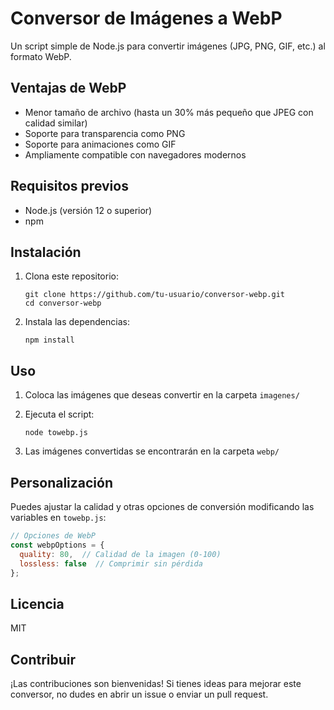 # Conversor de Imágenes a WebP

Un script simple de Node.js para convertir imágenes (JPG, PNG, GIF, etc.) al formato WebP.

## Ventajas de WebP

- Menor tamaño de archivo (hasta un 30% más pequeño que JPEG con calidad similar)
- Soporte para transparencia como PNG
- Soporte para animaciones como GIF
- Ampliamente compatible con navegadores modernos

## Requisitos previos

- Node.js (versión 12 o superior)
- npm

## Instalación

1. Clona este repositorio:
   ```
   git clone https://github.com/tu-usuario/conversor-webp.git
   cd conversor-webp
   ```

2. Instala las dependencias:
   ```
   npm install
   ```

## Uso

1. Coloca las imágenes que deseas convertir en la carpeta `imagenes/`

2. Ejecuta el script:
   ```
   node towebp.js
   ```

3. Las imágenes convertidas se encontrarán en la carpeta `webp/`

## Personalización

Puedes ajustar la calidad y otras opciones de conversión modificando las variables en `towebp.js`:

```javascript
// Opciones de WebP
const webpOptions = {
  quality: 80,  // Calidad de la imagen (0-100)
  lossless: false  // Comprimir sin pérdida
};
```

## Licencia

MIT

## Contribuir

¡Las contribuciones son bienvenidas! Si tienes ideas para mejorar este conversor, no dudes en abrir un issue o enviar un pull request.

